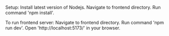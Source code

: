 Setup: 
Install latest version of Nodejs.
Navigate to frontend directory.
Run command 'npm install'.

To run frontend server: 
Navigate to frontend directory.
Run command 'npm run dev'.
Open 'http://localhost:5173/' in your browser.